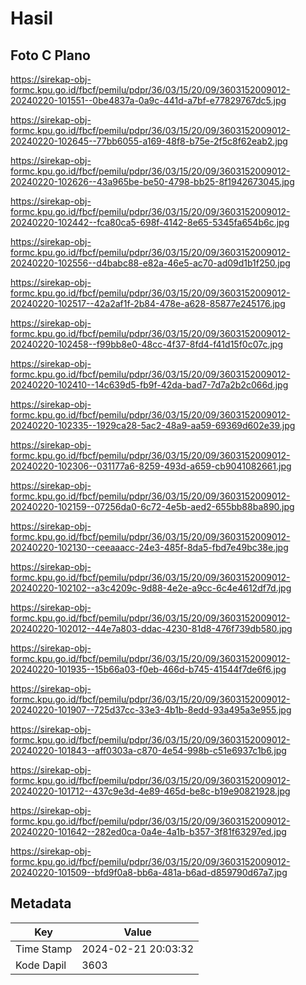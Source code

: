 # Hasil

## Foto C Plano

https://sirekap-obj-formc.kpu.go.id/fbcf/pemilu/pdpr/36/03/15/20/09/3603152009012-20240220-101551--0be4837a-0a9c-441d-a7bf-e77829767dc5.jpg

https://sirekap-obj-formc.kpu.go.id/fbcf/pemilu/pdpr/36/03/15/20/09/3603152009012-20240220-102645--77bb6055-a169-48f8-b75e-2f5c8f62eab2.jpg

https://sirekap-obj-formc.kpu.go.id/fbcf/pemilu/pdpr/36/03/15/20/09/3603152009012-20240220-102626--43a965be-be50-4798-bb25-8f1942673045.jpg

https://sirekap-obj-formc.kpu.go.id/fbcf/pemilu/pdpr/36/03/15/20/09/3603152009012-20240220-102442--fca80ca5-698f-4142-8e65-5345fa654b6c.jpg

https://sirekap-obj-formc.kpu.go.id/fbcf/pemilu/pdpr/36/03/15/20/09/3603152009012-20240220-102556--d4babc88-e82a-46e5-ac70-ad09d1b1f250.jpg

https://sirekap-obj-formc.kpu.go.id/fbcf/pemilu/pdpr/36/03/15/20/09/3603152009012-20240220-102517--42a2af1f-2b84-478e-a628-85877e245176.jpg

https://sirekap-obj-formc.kpu.go.id/fbcf/pemilu/pdpr/36/03/15/20/09/3603152009012-20240220-102458--f99bb8e0-48cc-4f37-8fd4-f41d15f0c07c.jpg

https://sirekap-obj-formc.kpu.go.id/fbcf/pemilu/pdpr/36/03/15/20/09/3603152009012-20240220-102410--14c639d5-fb9f-42da-bad7-7d7a2b2c066d.jpg

https://sirekap-obj-formc.kpu.go.id/fbcf/pemilu/pdpr/36/03/15/20/09/3603152009012-20240220-102335--1929ca28-5ac2-48a9-aa59-69369d602e39.jpg

https://sirekap-obj-formc.kpu.go.id/fbcf/pemilu/pdpr/36/03/15/20/09/3603152009012-20240220-102306--031177a6-8259-493d-a659-cb9041082661.jpg

https://sirekap-obj-formc.kpu.go.id/fbcf/pemilu/pdpr/36/03/15/20/09/3603152009012-20240220-102159--07256da0-6c72-4e5b-aed2-655bb88ba890.jpg

https://sirekap-obj-formc.kpu.go.id/fbcf/pemilu/pdpr/36/03/15/20/09/3603152009012-20240220-102130--ceeaaacc-24e3-485f-8da5-fbd7e49bc38e.jpg

https://sirekap-obj-formc.kpu.go.id/fbcf/pemilu/pdpr/36/03/15/20/09/3603152009012-20240220-102102--a3c4209c-9d88-4e2e-a9cc-6c4e4612df7d.jpg

https://sirekap-obj-formc.kpu.go.id/fbcf/pemilu/pdpr/36/03/15/20/09/3603152009012-20240220-102012--44e7a803-ddac-4230-81d8-476f739db580.jpg

https://sirekap-obj-formc.kpu.go.id/fbcf/pemilu/pdpr/36/03/15/20/09/3603152009012-20240220-101935--15b66a03-f0eb-466d-b745-41544f7de6f6.jpg

https://sirekap-obj-formc.kpu.go.id/fbcf/pemilu/pdpr/36/03/15/20/09/3603152009012-20240220-101907--725d37cc-33e3-4b1b-8edd-93a495a3e955.jpg

https://sirekap-obj-formc.kpu.go.id/fbcf/pemilu/pdpr/36/03/15/20/09/3603152009012-20240220-101843--aff0303a-c870-4e54-998b-c51e6937c1b6.jpg

https://sirekap-obj-formc.kpu.go.id/fbcf/pemilu/pdpr/36/03/15/20/09/3603152009012-20240220-101712--437c9e3d-4e89-465d-be8c-b19e90821928.jpg

https://sirekap-obj-formc.kpu.go.id/fbcf/pemilu/pdpr/36/03/15/20/09/3603152009012-20240220-101642--282ed0ca-0a4e-4a1b-b357-3f81f63297ed.jpg

https://sirekap-obj-formc.kpu.go.id/fbcf/pemilu/pdpr/36/03/15/20/09/3603152009012-20240220-101509--bfd9f0a8-bb6a-481a-b6ad-d859790d67a7.jpg


## Metadata

| Key        | Value               |
| ---------- | ------------------- |
| Time Stamp | 2024-02-21 20:03:32 |
| Kode Dapil | 3603                |



